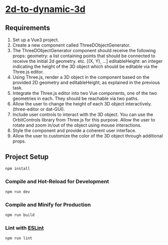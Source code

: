 # [2d-to-dynamic-3d](https://2d-to-dynamic-3d.surge.sh/)

## Requirements

1. Set up a Vue3 project.
2. Create a new component called ThreeDObjectGenerator.
3. The ThreeDObjectGenerator component should receive the following props:
geometry: a list containing points that should be connected to receive the initial 2d geometry. etc. [(X, Y), ...]
editableHeight: an integer indicating the height of the 3D object which should be editable via the Three.js editor.
4. Using Three.js, render a 3D object in the component based on the provided 2D geometry and editableHeight, as explained in the previous task.
5. Integrate the Three.js editor into two Vue components, one of the two geometries in each. They should be reachable via two paths.
6. Allow the user to change the height of each 3D object interactively. (three-editor or dat-GUI).
7. Include user controls to interact with the 3D object. You can use the OrbitControls library from Three.js for this purpose. Allow the user to rotate and zoom in/out of the object using mouse interactions.
8. Style the component and provide a coherent user interface.
9. Allow the user to customize the color of the 3D object through additional props.

## Project Setup

```sh
npm install
```

### Compile and Hot-Reload for Development

```sh
npm run dev
```

### Compile and Minify for Production

```sh
npm run build
```

### Lint with [ESLint](https://eslint.org/)

```sh
npm run lint
```
